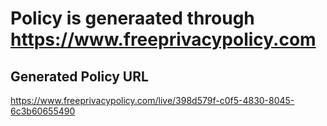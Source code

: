 # Policy is generaated through https://www.freeprivacypolicy.com

## Generated Policy URL
https://www.freeprivacypolicy.com/live/398d579f-c0f5-4830-8045-6c3b60655490


